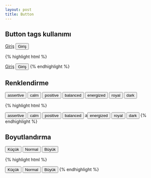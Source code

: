 ```yaml
---
layout: post
title: Button
---
```


<h2>Button tags kullanımı</h2>

<a href="" class="button">Giriş</a>
<button class="button">Giriş</button>

{% highlight html %}

<a href="http://www.avarekodcu.com" class="button">Giriş</a>
<button class="button">Giriş</button>
{% endhighlight %}

<h2>Renklendirme</h2>

<button class="button button-assertive">assertive</button>
<button class="button button-calm">calm</button>
<button class="button button-positive">positive</button>
<button class="button button-balanced">balanced</button>
<button class="button button-energized">energized</button>
<button class="button button-royal">royal</button>
<button class="button button-dark">dark</button>

{% highlight html %}

<button class="button button-assertive">assertive</button>
<button class="button button-calm">calm</button>
<button class="button button-positive">positive</button>
<button class="button button-balanced">balanced</button>
a<button class="button button-energized">energized</button>
<button class="button button-royal">royal</button>
<button class="button button-dark">dark</button>
{% endhighlight %}
<h2>Boyutlandırma</h2>

<button class="button button-small">Küçük</button>
<button class="button">Normal</button>
<button class="button button-large">Büyük</button>

{% highlight html %}

<button class="button button-small">Küçük</button>
<button class="button">Normal</button>
<button class="button button-large">Büyük</button>
{% endhighlight %}

